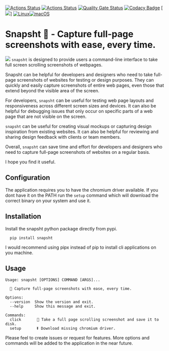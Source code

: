 [![Actions Status](https://github.com/raiyanyahya/prompt/workflows/Build%20Test/badge.svg)](https://github.com/raiyanyahya/prompt/actions) [![Actions Status](https://github.com/raiyanyahya/prompt/workflows/Package%20Release/badge.svg)](https://github.com/raiyanyahya/prompt/actions) [![Quality Gate Status](https://sonarcloud.io/api/project_badges/measure?project=raiyanyahya_snapsht&metric=alert_status)](https://sonarcloud.io/summary/new_code?id=raiyanyahya_snapsht) [![Codacy Badge](https://app.codacy.com/project/badge/Grade/069798adf6af4b7e82b6a0a6591a249d)](https://www.codacy.com/gh/raiyanyahya/snapsht/dashboard?utm_source=github.com&amp;utm_medium=referral&amp;utm_content=raiyanyahya/snapsht&amp;utm_campaign=Badge_Grade) [![](https://img.shields.io/badge/python-3.6+-blue.svg)] [![Linux](https://svgshare.com/i/Zhy.svg)](https://svgshare.com/i/Zhy.svg)[![macOS](https://svgshare.com/i/ZjP.svg)](https://svgshare.com/i/ZjP.svg)
# Snapsht 🦓 - Capture full-page screenshots with ease, every time.

![](https://s2.gifyu.com/images/demo.gif)
`snapsht` is designed to provide users a command-line interface to take full screen scrolling screenshots of webpages.

Snapsht can be helpful for developers and designers who need to take full-page screenshots of websites for testing or design purposes. They can quickly and easily capture screenshots of entire web pages, even those that extend beyond the visible area of the screen.

For developers, `snapsht` can be useful for testing web page layouts and responsiveness across different screen sizes and devices. It can also be helpful for debugging issues that only occur on specific parts of a web page that are not visible on the screen.

`snapsht` can be useful for creating visual mockups or capturing design inspiration from existing websites. It can also be helpful for reviewing and sharing design feedback with clients or team members.

Overall, `snapsht` can save time and effort for developers and designers who need to capture full-page screenshots of websites on a regular basis.

I hope you find it useful.


## Configuration

The application requires you to have the chromium driver available. If you dont have it on the PATH run the `setup` command which will download the correct binary on your system and use it.

## Installation

Install the snapsht python package directly from pypi. 

```console
  pip install snapsht
```
I would recommend using pipx instead of pip to install cli applications on you machine.

## Usage

```console
Usage: snapsht [OPTIONS] COMMAND [ARGS]...

  🦓 Capture full-page screenshots with ease, every time.

Options:
  --version  Show the version and exit.
  --help     Show this message and exit.

Commands:
  click       🎴 Take a full page scrolling screenshot and save it to disk.
  setup       ⏬ Download missing chromium driver.
```


Please feel to create issues or request for features. More options and commands will be added to the application in the near future.
